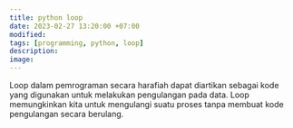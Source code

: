```yaml
---
title: python loop
date: 2023-02-27 13:20:00 +07:00
modified:
tags: [programming, python, loop]
description:
image: 
---
```


Loop dalam pemrograman secara harafiah dapat diartikan sebagai kode yang digunakan untuk melakukan pengulangan pada data. Loop memungkinkan kita untuk mengulangi suatu proses tanpa membuat kode pengulangan secara berulang. 